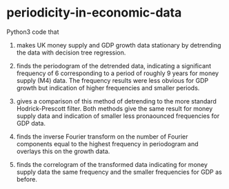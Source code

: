 # periodicity-in-economic-data

Python3 code that 

1) makes UK money supply and GDP growth data stationary by detrending the data with decision tree regression. 

2) finds the periodogram of the detrended data, indicating a significant frequency of 6 corresponding to a period of roughly 9 years for money supply (M4) data. The frequency results were less obvious for GDP growth but indication of higher frequencies and smaller periods.

3) gives a comparison of this method of detrending to the more standard Hodrick-Prescott filter. Both methods give the same result for money supply data and indication of smaller less pronaounced frequencies for GDP data.

4) finds the inverse Fourier transform on the number of Fourier components equal to the highest frequency in periodogram and overlays this on the growth data.

5) finds the correlogram of the transformed data indicating for money supply data the same frequency and the smaller frequencies for GDP as before.
